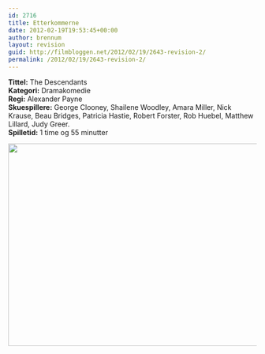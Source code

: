 ```yaml
---
id: 2716
title: Etterkommerne
date: 2012-02-19T19:53:45+00:00
author: brennum
layout: revision
guid: http://filmbloggen.net/2012/02/19/2643-revision-2/
permalink: /2012/02/19/2643-revision-2/
---
```

**Tittel:** The Descendants  
**Kategori:** Dramakomedie  
**Regi:** Alexander Payne  
**Skuespillere:** George Clooney, Shailene Woodley, Amara Miller, Nick Krause, Beau Bridges, Patricia Hastie, Robert Forster, Rob Huebel, Matthew Lillard, Judy Greer.  
**Spilletid:** 1 time og 55 minutter

<a href="http://filmbloggen.net/?attachment_id=2715" rel="attachment wp-att-2715"><img class="alignnone size-large wp-image-2715" src="http://filmbloggen.net/wp-content/uploads//2012/02/THE_DESCENDANTS-620x410.jpg" alt="" width="620" height="410" /></a>

&nbsp;
